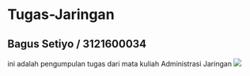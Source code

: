 # Tugas-Jaringan
## Bagus Setiyo / 3121600034


ini adalah pengumpulan tugas dari mata kuliah Administrasi Jaringan
<img src="https://media.giphy.com/media/GeimqsH0TLDt4tScGw/giphy.gif">
